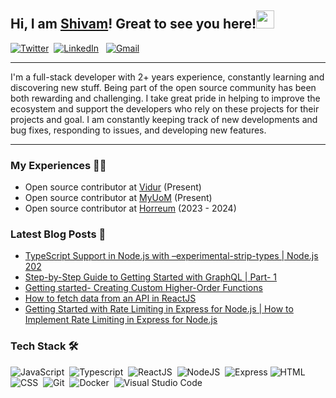 
 ## Hi, I am [Shivam](https://bio.link/shivams)! Great to see you here!<img src="https://github.com/TheDudeThatCode/TheDudeThatCode/blob/master/Assets/Hi.gif" width="29"> 

 <a href="https://twitter.com/shivamstwt1/"><img alt="Twitter" src="https://img.shields.io/badge/Twitter%20-%230077B5.svg?&style=flat&logo=twitter&logoColor=white"/></a>&nbsp;
 <a href="https://www.linkedin.com/in/meshivamsharma/"><img alt="LinkedIn" src="https://img.shields.io/badge/linkedin%20-%230077B5.svg?&style=flat&logo=linkedin&logoColor=white"/></a> &nbsp;
 <a href="mailto:meshivam81@gmail.com"><img alt="Gmail" src="https://img.shields.io/badge/Gmail-D14836?style=flat&logo=gmail&logoColor=white" /></a> &nbsp;

 ----
 I'm a full-stack developer with 2+ years experience, constantly learning and discovering new stuff. Being part of the open source community has been both rewarding and challenging. I take great pride in helping to improve the ecosystem and support the developers who rely on these projects for their projects and goal. I am constantly keeping track of new developments and bug fixes, responding to issues, and developing new features. 
 
---- 
 
### My Experiences 🧑‍💻

- Open source contributor at [Vidur](https://github.com/profilecity/vidur) (Present)
- Open source contributor at [MyUoM](https://github.com/open-source-uom/myuom) (Present)
- Open source contributor at [Horreum](https://github.com/hyperfoil/horreum) (2023 - 2024)
 
 
### Latest Blog Posts 📕

<!-- BLOG-POST-LIST:START -->
- [TypeScript Support in Node.js with –experimental-strip-types | Node.js 202](https://shivam-sharma.hashnode.dev/typescript-support-in-nodejs-with-experimental-strip-types-nodejs-202)
- [Step-by-Step Guide to Getting Started with GraphQL | Part- 1](https://shivam-sharma.hashnode.dev/step-by-step-guide-to-getting-started-with-graphql-part-1)
- [Getting started- Creating Custom Higher-Order Functions](https://shivam-sharma.hashnode.dev/getting-started-creating-custom-higher-order-functions)
- [How to fetch data from an API in ReactJS](https://shivam-sharma.hashnode.dev/how-to-fetch-data-from-an-api-in-reactjs)
- [Getting Started with Rate Limiting in Express for Node.js | How to Implement Rate Limiting in Express for Node.js](https://shivam-sharma.hashnode.dev/getting-started-with-rate-limiting-in-express-for-nodejs-how-to-implement-rate-limiting-in-express-for-nodejs)
<!-- BLOG-POST-LIST:END -->

### Tech Stack 🛠 &nbsp;
 
![JavaScript](https://img.shields.io/badge/-JavaScript-05122A?style=flat&logo=javascript)&nbsp;
![Typescript](https://img.shields.io/badge/-TypeScript-05122A?style=flat&logo=typescript)&nbsp;
![ReactJS](https://img.shields.io/badge/-React-05122A?style=flat&logo=react)&nbsp;
![NodeJS](https://img.shields.io/badge/-NodeJS-05122A?style=flat&logo=node.js)&nbsp;
![Express](https://img.shields.io/badge/-Express-05122A?style=flat&logo=express) 
![HTML](https://img.shields.io/badge/-HTML-05122A?style=flat&logo=HTML5)&nbsp;
![CSS](https://img.shields.io/badge/-CSS-05122A?style=flat&logo=CSS3&logoColor=1572B6)&nbsp;
![Git](https://img.shields.io/badge/-Git-05122A?style=flat&logo=git)&nbsp;
![Docker](https://img.shields.io/badge/-Docker-05122A?style=flat&logo=docker)&nbsp;
![Visual Studio Code](https://img.shields.io/badge/-Visual%20Studio%20Code-05122A?style=flat&logo=visual-studio-code&logoColor=007ACC)&nbsp;

<!--![NodeJS](https://img.shields.io/badge/-NextJS-05122A?style=flat&logo=next.js)&nbsp; -->
<!--![Kubernetes](https://img.shields.io/badge/-Kubernetes-05122A?style=flat&logo=kubernetes)&nbsp; -->

<!--- ### 🏆 Achievement.
[![@shivamsharma7's Holopin board](https://holopin.me/shivamsharma7)](https://holopin.io/@shivamsharma7) -->
